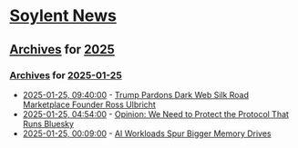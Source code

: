 # [Soylent News](../../../README.md)

## [Archives](../../index.md) for [2025](../index.md)

### [Archives](../../index.md) for [2025-01-25](index.md)

* [2025-01-25, 09:40:00](https://soylentnews.org/article.pl?sid=25/01/24/1255245&from=rss) - [Trump Pardons Dark Web Silk Road Marketplace Founder Ross Ulbricht](https://soylentnews.org/article.pl?sid=25/01/24/1255245&from=rss)
* [2025-01-25, 04:54:00](https://soylentnews.org/article.pl?sid=25/01/24/1251214&from=rss) - [Opinion: We Need to Protect the Protocol That Runs Bluesky](https://soylentnews.org/article.pl?sid=25/01/24/1251214&from=rss)
* [2025-01-25, 00:09:00](https://soylentnews.org/article.pl?sid=25/01/24/1234214&from=rss) - [AI Workloads Spur Bigger Memory Drives](https://soylentnews.org/article.pl?sid=25/01/24/1234214&from=rss)
